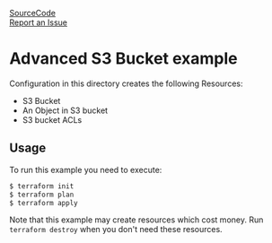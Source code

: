 [SourceCode](https://github.com/nclouds/terraform-aws-s3-bucket/tree/v0.2.1/examples/advanced)   
[Report an Issue](https://github.com/nclouds/terraform-aws-s3-bucket/issues)

# Advanced S3 Bucket example

Configuration in this directory creates the following Resources:
- S3 Bucket
- An Object in S3 bucket
- S3 bucket ACLs

## Usage

To run this example you need to execute:

```bash
$ terraform init
$ terraform plan
$ terraform apply
```

Note that this example may create resources which cost money. Run `terraform destroy` when you don't need these resources.
